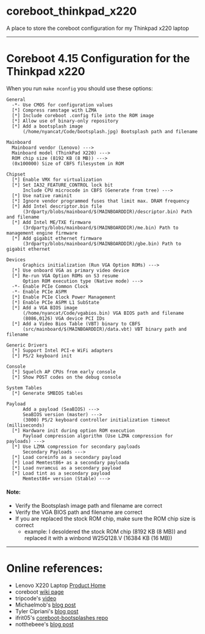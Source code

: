 # coreboot_thinkpad_x220
A place to store the coreboot configuration for my Thinkpad x220 laptop

---

# Coreboot 4.15 Configuration for the Thinkpad x220

When you run `make nconfig` you should use these options:

```
General
  -*- Use CMOS for configuration values
  [*] Compress ramstage with LZMA
  [*] Include coreboot .config file into the ROM image
  [*] Allow use of binary-only repository
  [*] Add a bootsplash image
      (/home/nyancat/Code/bootsplash.jpg) Bootsplash path and filename

Mainboard
  Mainboard vendor (Lenovo) --->
  Mainboard model (ThinkPad X220) --->
  ROM chip size (8192 KB (8 MB)) --->
  (0x100000) Size of CBFS filesystem in ROM

Chipset
  [*] Enable VMX for virtualization
  [*] Set IA32_FEATURE_CONTROL lock bit
      Include CPU microcode in CBFS (Generate from tree) --->
  [*] Use native raminit
  [*] Ignore vendor programmed fuses that limit max. DRAM frequency
  [*] Add Intel descriptor.bin file
      (3rdparty/blobs/mainboard/$(MAINBOARDDIR)/descriptor.bin) Path and filename
  [*] Add Intel ME/TXE firmware
      (3rdparty/blobs/mainboard/$(MAINBOARDDIR)/me.bin) Path to management engine firmware
  [*] Add gigabit ethernet firmware
      (3rdparty/blobs/mainboard/$(MAINBOARDDIR)/gbe.bin) Path to gigabit ethernet

Devices
      Graphics initialization (Run VGA Option ROMs) --->
  [*] Use onboard VGA as primary video device
  [*] Re-run VGA Option ROMs on S3 resume
      Option ROM execution type (Native mode) --->
  -*- Enable PCIe Common Clock
  -*- Enable PCIe ASPM
  [*] Enable PCIe Clock Power Management
  [*] Enable PCIe ASPM L1 SubState
  [*] Add a VGA BIOS image
      (/home/nyancat/Code/vgabios.bin) VGA BIOS path and filename
      (8086,0126) VGA device PCI IDs
  [*] Add a Video Bios Table (VBT) binary to CBFS
      (src/mainboard/$(MAINBOARDDIR)/data.vbt) VBT binary path and filename

Generic Drivers
  [*] Support Intel PCI-e WiFi adapters
  [*] PS/2 keyboard init

Console
  [*] Squelch AP CPUs from early console
  [*] Show POST codes on the debug console

System Tables
  [*] Generate SMBIOS tables

Payload
      Add a payload (SeaBIOS) --->
      SeaBIOS version (master) --->
      (3000) PS/2 keyboard controller initialization timeout (milliseconds)
  [*] Hardware init during option ROM execution
      Payload compression algorithm (Use LZMA compression for payloads) --->
  [*] Use LZMA compression for secondary payloads
      Secondary Payloads --->
  [*] Load coreinfo as a secondary payload
  [*] Load Memtest86+ as a secondary payloada
  [*] Load nvramcui as a secondary payload
  [*] Load tint as a secondary payload
      Memtest86+ version (Stable) --->

```

#### Note:
- Verify the Bootsplash image path and filename are correct
- Verify the VGA BIOS path and filename are correct
- If you are replaced the stock ROM chip, make sure the ROM chip size is correct
    - example: I desoldered the stock ROM chip (8192 KB (8 MB)) and replaced it with a winbond W25Q128.V (16384 KB (16 MB))

---

# Online references:
- Lenovo X220 Laptop [Product Home](https://pcsupport.lenovo.com/us/en/products/laptops-and-netbooks/thinkpad-x-series-laptops/thinkpad-x220/)
- coreboot [wiki page](https://www.coreboot.org/Board:lenovo/x220)
- tripcode's [video](https://www.youtube.com/watch?v=ExQKOtZhLBM)
- Michaelmob's [blog post](https://michaelmob.com/post/coreboot-thinkpad-x220/)
- Tyler Cipriani's [blog post](https://tylercipriani.com/blog/2016/11/13/coreboot-on-the-thinkpad-x220-with-a-raspberry-pi/)
- ifrit05's [coreboot-bootsplashes repo](https://github.com/ifrit05/coreboot-bootsplashes)
- notthebeee's [blog post](https://notthebe.ee/revertcoreboot.html)









